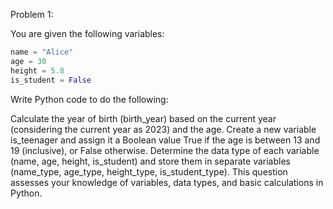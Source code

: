 Problem 1:

You are given the following variables:

```python
name = "Alice"
age = 30
height = 5.8
is_student = False
```
Write Python code to do the following:

Calculate the year of birth (birth_year) based on the current year (considering the current year as 2023) and the age.
Create a new variable is_teenager and assign it a Boolean value True if the age is between 13 and 19 (inclusive), or False otherwise.
Determine the data type of each variable (name, age, height, is_student) and store them in separate variables (name_type, age_type, height_type, is_student_type).
This question assesses your knowledge of variables, data types, and basic calculations in Python.